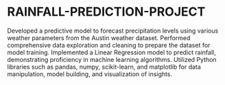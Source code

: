 # RAINFALL-PREDICTION-PROJECT
Developed a predictive model to forecast precipitation levels using various weather parameters from the Austin weather dataset. 
Performed comprehensive data exploration and cleaning to prepare the dataset for model training. 
Implemented a Linear Regression model to predict rainfall, demonstrating proficiency in machine learning algorithms. 
Utilized Python libraries such as pandas, numpy, scikit-learn, and matplotlib for data manipulation, model building, and visualization of insights. 
